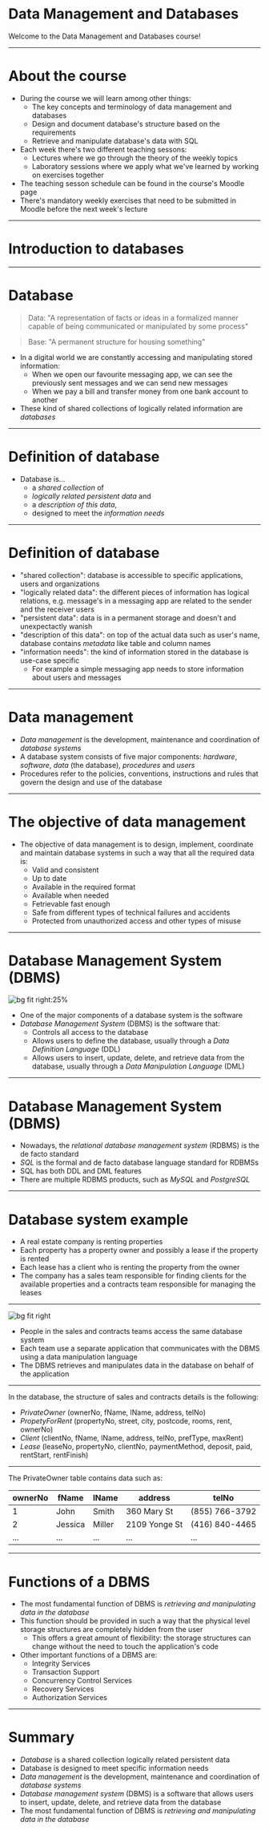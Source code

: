 # Data Management and Databases

Welcome to the Data Management and Databases course!

---

# About the course

- During the course we will learn among other things:
  - The key concepts and terminology of data management and databases
  - Design and document database's structure based on the requirements
  - Retrieve and manipulate database's data with SQL
- Each week there's two different teaching sessons:
  - Lectures where we go through the theory of the weekly topics
  - Laboratory sessions where we apply what we've learned by working on exercises together
- The teaching sesson schedule can be found in the course's Moodle page
- There's mandatory weekly exercises that need to be submitted in Moodle before the next week's lecture

---

# Introduction to databases

---

# Database

> Data: "A representation of facts or ideas in a formalized manner capable of being
> communicated or manipulated by some process"

> Base: "A permanent structure for housing something"

- In a digital world we are constantly accessing and manipulating stored information:
  - When we open our favourite messaging app, we can see the previously sent messages and we can send new messages
  - When we pay a bill and transfer money from one bank account to another
- These kind of shared collections of logically related information are _databases_

---

# Definition of database

- Database is...
  - a _shared collection_ of
  - _logically related persistent data_ and
  - a _description of this data_,
  - designed to meet the _information needs_

---

# Definition of database

- "shared collection": database is accessible to specific applications, users and organizations
- "logically related data": the different pieces of information has logical relations, e.g. message's in a messaging app are related to the sender and the receiver users
- "persistent data": data is in a permanent storage and doesn't and unexpectactly wanish
- "description of this data": on top of the actual data such as user's name, database contains _metadata_ like table and column names
- "information needs": the kind of information stored in the database is use-case specific
  - For example a simple messaging app needs to store information about users and messages

---

# Data management

- _Data management_ is the development, maintenance and coordination of _database systems_
- A database system consists of five major components: _hardware_, _software_, _data_ (the database), _procedures_ and _users_
- Procedures refer to the policies, conventions, instructions and rules that govern the design and use of the database

---

# The objective of data management

- The objective of data management is to design, implement, coordinate and maintain database systems in such a way that all the required data is:
  - Valid and consistent
  - Up to date
  - Available in the required format
  - Available when needed
  - Fetrievable fast enough
  - Safe from different types of technical failures and accidents
  - Protected from unauthorized access and other types of misuse

---

# Database Management System (DBMS)

![bg fit right:25%](./dbms.png)

- One of the major components of a database system is the software
- _Database Management System_ (DBMS) is the software that:
  - Controls all access to the database
  - Allows users to define the database, usually through a _Data Definition Language_ (DDL)
  - Allows users to insert, update, delete, and retrieve data from the database, usually through a _Data Manipulation Language_ (DML)

---

# Database Management System (DBMS)

- Nowadays, the _relational database management system_ (RDBMS) is the de facto standard
- _SQL_ is the formal and de facto database language standard for RDBMSs
- SQL has both DDL and DML features
- There are multiple RDBMS products, such as _MySQL_ and _PostgreSQL_

---

# Database system example

- A real estate company is renting properties
- Each property has a property owner and possibly a lease if the property is rented
- Each lease has a client who is renting the property from the owner
- The company has a sales team responsible for finding clients for the available properties and a contracts team responsible for managing the leases

---

![bg fit right](./database-system.png)

- People in the sales and contracts teams access the same database system
- Each team use a separate application that communicates with the DBMS using a data manipulation language
- The DBMS retrieves and manipulates data in the database on behalf of the application

---

In the database, the structure of sales and contracts details is the following:

- _PrivateOwner_ (ownerNo, fName, lName, address, telNo)
- _PropetyForRent_ (propertyNo, street, city, postcode, rooms, rent, ownerNo)
- _Client_ (clientNo, fName, lName, address, telNo, prefType, maxRent)
- _Lease_ (leaseNo, propertyNo, clientNo, paymentMethod, deposit, paid, rentStart, rentFinish)

---

The PrivateOwner table contains data such as:

| ownerNo | fName   | lName  | address       | telNo          |
| ------- | ------- | ------ | ------------- | -------------- |
| 1       | John    | Smith  | 360 Mary St   | (855) 766-3792 |
| 2       | Jessica | Miller | 2109 Yonge St | (416) 840-4465 |
| ...     | ...     | ...    | ...           | ...            |

---

# Functions of a DBMS

- The most fundamental function of DBMS is _retrieving and manipulating data in the database_
- This function should be provided in such a way that the physical level storage structures are completely hidden from the user
  - This offers a great amount of flexibility: the storage structures can change without the need to touch the application's code
- Other important functions of a DBMS are:
  - Integrity Services
  - Transaction Support
  - Concurrency Control Services
  - Recovery Services
  - Authorization Services

---

# Summary

- _Database_ is a shared collection logically related persistent data
- Database is designed to meet specific information needs
- _Data management_ is the development, maintenance and coordination of _database systems_
- _Database management system_ (DBMS) is a software that allows users to insert, update, delete, and retrieve data from the database
- The most fundamental function of DBMS is _retrieving and manipulating data in the database_